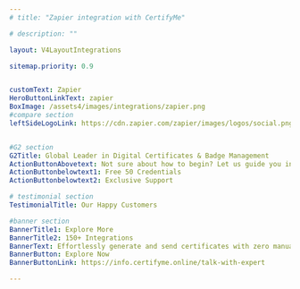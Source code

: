 ```yaml
---
# title: "Zapier integration with CertifyMe"

# description: ""

layout: V4LayoutIntegrations

sitemap.priority: 0.9


customText: Zapier
HeroButtonLinkText: zapier
BoxImage: /assets4/images/integrations/zapier.png
#compare section
leftSideLogoLink: https://cdn.zapier.com/zapier/images/logos/social.png


#G2 section
G2Title: Global Leader in Digital Certificates & Badge Management
ActionButtonAbovetext: Not sure about how to begin? Let us guide you in the right direction!
ActionButtonbelowtext1: Free 50 Credentials
ActionButtonbelowtext2: Exclusive Support

# testimonial section
TestimonialTitle: Our Happy Customers   

#banner section
BannerTitle1: Explore More
BannerTitle2: 150+ Integrations
BannerText: Effortlessly generate and send certificates with zero manual intervention using the most advanced digital credential management software of 2023.
BannerButton: Explore Now
BannerButtonLink: https://info.certifyme.online/talk-with-expert

---
```


